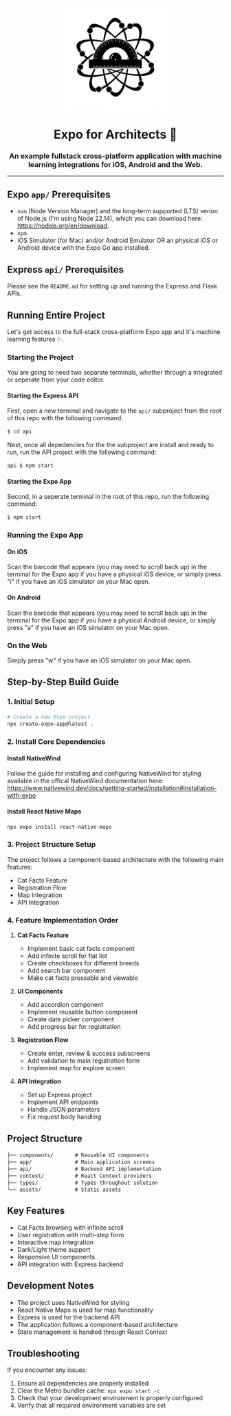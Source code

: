 <br/>
<div align="center">
   <img 
      alt="atom with protractor" 
      src="assets/images/splash-icon.png"
      width="240px"
   />
</div>

<h1 align="center">
   Expo for Architects 📐
</h1>

<h3 align="center">
An example fullstack cross-platform application with machine learning integrations for iOS, Android and the Web.
<hr>
</h3>

## Expo `app/` Prerequisites

- `nvm` (Node Version Manager) and the long-term supported (LTS) verion of Node.js (I'm using Node 22.14), which you can download here: https://nodejs.org/en/download.
- `npm`
- iOS Simulator (for Mac) and/or Android Emulator OR an physical iOS or Android device with the Expo Go app installed.

## Express `api/` Prerequisites
Please see the `README.md` for setting up and running the Express and Flask APIs.

## Running Entire Project
Let's get access to the full-stack cross-platform Expo app and it's machine learning features ✨.

### Starting the Project
You are going to need two separate terminals, whether through a integrated or seperate from your code editor.

#### Starting the Express API
First, open a new terminal and navigate to the `api/` subproject from the root of this repo with the following command:
```bash
$ cd api
```
Next, once all depedencies for the the subproject are install and ready to run, run the API project with the following command:
```bash
api $ npm start
```

#### Starting the Expo App
Second, in a seperate terminal in the root of this repo, run the following command:
```bash
$ npm start
```
### Running the Expo App

#### On iOS
Scan the barcode that appears (you may need to scroll back up) in the terminal for the Expo app if you have a physical iOS device, or simply press "i" if you have an iOS simulator on your Mac open.

#### On Android
Scan the barcode that appears (you may need to scroll back up) in the terminal for the Expo app if you have a physical Android device, or simply press "a" if you have an iOS simulator on your Mac open.

### On the Web
Simply press "w" if you have an iOS simulator on your Mac open.

## Step-by-Step Build Guide

### 1. Initial Setup

```bash
# Create a new Expo project
npx create-expo-app@latest .
```

### 2. Install Core Dependencies

#### Install NativeWind
Follow the guide for installing and configuring NativeWind for styling available in the offical NativeWind documentation here: https://www.nativewind.dev/docs/getting-started/installation#installation-with-expo

#### Install React Native Maps
```bash
npx expo install react-native-maps
```



### 3. Project Structure Setup

The project follows a component-based architecture with the following main features:

- Cat Facts Feature
- Registration Flow
- Map Integration
- API Integration

### 4. Feature Implementation Order

1. **Cat Facts Feature**

   - Implement basic cat facts component
   - Add infinite scroll for flat list
   - Create checkboxes for different breeds
   - Add search bar component
   - Make cat facts pressable and viewable

2. **UI Components**

   - Add accordion component
   - Implement reusable button component
   - Create date picker component
   - Add progress bar for registration

3. **Registration Flow**

   - Create enter, review & success subscreens
   - Add validation to main registration form
   - Implement map for explore screen

4. **API Integration**
   - Set up Express project
   - Implement API endpoints
   - Handle JSON parameters
   - Fix request body handling

## Project Structure

```
├── components/       # Reusable UI components
├── app/              # Main application screens
├── api/              # Backend API implementation
├── context/          # React Context providers
├── types/            # Types throughout solution
└── assets/           # Static assets
```

## Key Features

- Cat Facts browsing with infinite scroll
- User registration with multi-step form
- Interactive map integration
- Dark/Light theme support
- Responsive UI components
- API integration with Express backend

## Development Notes

- The project uses NativeWind for styling
- React Native Maps is used for map functionality
- Express is used for the backend API
- The application follows a component-based architecture
- State management is handled through React Context

## Troubleshooting

If you encounter any issues:

1. Ensure all dependencies are properly installed
2. Clear the Metro bundler cache: `npx expo start -c`
3. Check that your development environment is properly configured
4. Verify that all required environment variables are set
